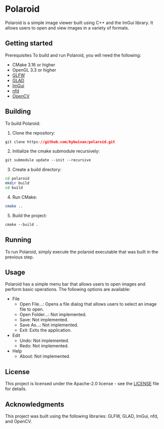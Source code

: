 # Polaroid
Polaroid is a simple image viewer built using C++ and the ImGui library. It allows users to open and view images in a variety of formats.

## Getting started
Prerequisites
To build and run Polaroid, you will need the following:

- CMake 3.16 or higher
- OpenGL 3.3 or higher
- [GLFW](https://github.com/glfw/glfw)
- [GLAD](https://github.com/Dav1dde/glad)
- [ImGui](https://github.com/ocornut/imgui)
- [nfd](https://github.com/mlabbe/nativefiledialog)
- [OpenCV](https://github.com/opencv/opencv)

## Building
To build Polaroid:

1. Clone the repository:
```css
git clone https://github.com/kybuivan/polaroid.git
```
2. Initialize the cmake submodule recursively:
```css
git submodule update --init --recursive
```
3. Create a build directory:
```bash
cd polaroid
mkdir build
cd build
```
4. Run CMake:
```bash
cmake ..
```
5. Build the project:
```css
cmake --build .
```

## Running
To run Polaroid, simply execute the polaroid executable that was built in the previous step.

## Usage
Polaroid has a simple menu bar that allows users to open images and perform basic operations. The following options are available:

- File
	- Open File...: Opens a file dialog that allows users to select an image file to open.
	- Open Folder...: Not implemented.
	- Save: Not implemented.
	- Save As...: Not implemented.
	- Exit: Exits the application.
- Edit
	- Undo: Not implemented.
	- Redo: Not implemented.
- Help
	- About: Not implemented.

## License
This project is licensed under the Apache-2.0 license - see the [LICENSE](https://github.com/kybuivan/polaroid/blob/main/LICENSE) file for details.

## Acknowledgments
This project was built using the following libraries: GLFW, GLAD, ImGui, nfd, and OpenCV.
